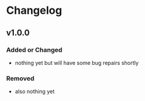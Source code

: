 # Changelog

## v1.0.0

### Added or Changed
- nothing yet but will have some bug repairs shortly

### Removed

- also nothing yet

